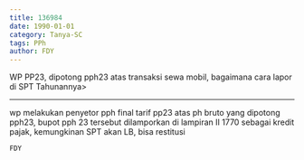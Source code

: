 ```yaml
---
title: 136984
date: 1990-01-01
category: Tanya-SC
tags: PPh
author: FDY
---
```


WP PP23, dipotong pph23 atas transaksi sewa mobil, bagaimana cara lapor di SPT Tahunannya>

---

wp melakukan penyetor pph final tarif pp23 atas ph bruto yang dipotong pph23, bupot pph 23 tersebut dilamporkan di lampiran II 1770 sebagai kredit pajak, kemungkinan SPT akan LB, bisa restitusi

`FDY`
